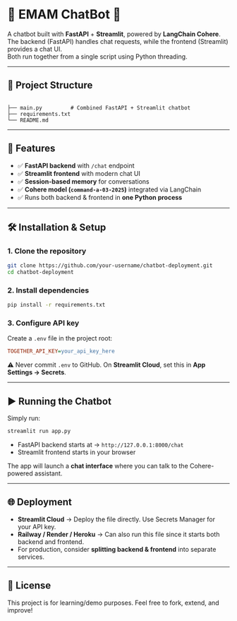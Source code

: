 # 🤖 EMAM ChatBot 💬

A chatbot built with **FastAPI** + **Streamlit**, powered by **LangChain Cohere**.  
The backend (FastAPI) handles chat requests, while the frontend (Streamlit) provides a chat UI.  
Both run together from a single script using Python threading.

---

## 📂 Project Structure
```

├── main.py         # Combined FastAPI + Streamlit chatbot
├── requirements.txt
└── README.md

````

---

## 🚀 Features
- ✅ **FastAPI backend** with `/chat` endpoint  
- ✅ **Streamlit frontend** with modern chat UI  
- ✅ **Session-based memory** for conversations  
- ✅ **Cohere model (`command-a-03-2025`)** integrated via LangChain  
- ✅ Runs both backend & frontend in **one Python process**  

---

## 🛠️ Installation & Setup

### 1. Clone the repository
```bash
git clone https://github.com/your-username/chatbot-deployment.git
cd chatbot-deployment
````

### 2. Install dependencies

```bash
pip install -r requirements.txt
```

### 3. Configure API key

Create a `.env` file in the project root:

```ini
TOGETHER_API_KEY=your_api_key_here
```

⚠️ Never commit `.env` to GitHub.
On **Streamlit Cloud**, set this in **App Settings → Secrets**.

---

## ▶️ Running the Chatbot

Simply run:

```bash
streamlit run app.py
```

* FastAPI backend starts at → `http://127.0.0.1:8000/chat`
* Streamlit frontend starts in your browser

The app will launch a **chat interface** where you can talk to the Cohere-powered assistant.

---

## 🌐 Deployment

* **Streamlit Cloud** → Deploy the file directly. Use Secrets Manager for your API key.
* **Railway / Render / Heroku** → Can also run this file since it starts both backend and frontend.
* For production, consider **splitting backend & frontend** into separate services.

---

## 📜 License

This project is for learning/demo purposes.
Feel free to fork, extend, and improve!
